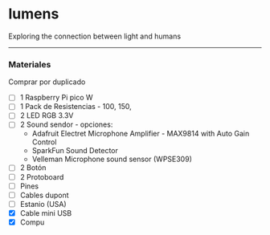 # lumens
Exploring the connection between light and humans

---

### Materiales
Comprar por duplicado

- [ ] 1 Raspberry Pi pico W
- [ ] 1 Pack de Resistencias - 100, 150,
- [ ] 2 LED RGB 3.3V
- [ ] 2 Sound sendor - opciones:
  - Adafruit Electret Microphone Amplifier - MAX9814 with Auto Gain Control
  - SparkFun Sound Detector
  - Velleman Microphone sound sensor (WPSE309)
- [ ] 2 Botón
- [ ] 2 Protoboard
- [ ] Pines
- [ ] Cables dupont
- [ ] Estanio (USA)
- [x] Cable mini USB
- [x] Compu
